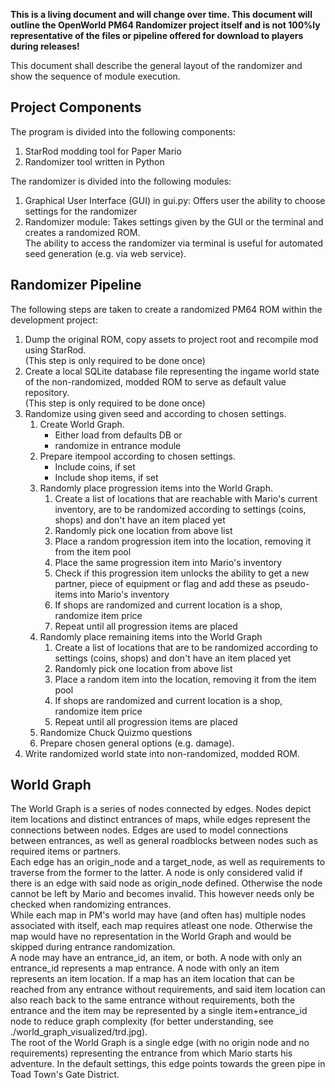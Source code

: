 **This is a living document and will change over time. This document will outline the OpenWorld PM64 Randomizer project itself and is not 100%ly representative of the files or pipeline offered for download to players during releases!**

This document shall describe the general layout of the randomizer and show the sequence of module execution.

## Project Components

The program is divided into the following components:  

1. StarRod modding tool for Paper Mario
2. Randomizer tool written in Python

The randomizer is divided into the following modules:  

1. Graphical User Interface (GUI) in gui.py: Offers user the ability to choose settings for the randomizer
2. Randomizer module: Takes settings given by the GUI or the terminal and creates a randomized ROM.  
The ability to access the randomizer via terminal is useful for automated seed generation (e.g. via web service).

## Randomizer Pipeline

The following steps are taken to create a randomized PM64 ROM within the development project:  
1. Dump the original ROM, copy assets to project root and recompile mod using StarRod.  
(This step is only required to be done once)
2. Create a local SQLite database file representing the ingame world state of the non-randomized, modded ROM to serve as default value repository.  
(This step is only required to be done once)
3. Randomize using given seed and according to chosen settings.
    1. Create World Graph.
        * Either load from defaults DB or
        * randomize in entrance module
    2. Prepare itempool according to chosen settings.
        * Include coins, if set
        * Include shop items, if set
    3. Randomly place progression items into the World Graph.
        1. Create a list of locations that are reachable with Mario's current inventory, are to be randomized according to settings (coins, shops) and don't have an item placed yet
        2. Randomly pick one location from above list
        3. Place a random progression item into the location, removing it from the item pool
        4. Place the same progression item into Mario's inventory
        5. Check if this progression item unlocks the ability to get a new partner, piece of equipment or flag and add these as pseudo-items into Mario's inventory
        6. If shops are randomized and current location is a shop, randomize item price
        7. Repeat until all progression items are placed
    4. Randomly place remaining items into the World Graph
        1. Create a list of locations that are to be randomized according to settings (coins, shops) and don't have an item placed yet
        2. Randomly pick one location from above list
        3. Place a random item into the location, removing it from the item pool
        6. If shops are randomized and current location is a shop, randomize item price
        4. Repeat until all progression items are placed
    5. Randomize Chuck Quizmo questions
    6. Prepare chosen general options (e.g. damage).
4. Write randomized world state into non-randomized, modded ROM.

## World Graph

The World Graph is a series of nodes connected by edges. Nodes depict item locations and distinct entrances of maps, while edges represent the connections between nodes. Edges are used to model connections between entrances, as well as general roadblocks between nodes such as required items or partners.  
Each edge has an origin_node and a target_node, as well as requirements to traverse from the former to the latter. A node is only considered valid if there is an edge with said node as origin_node defined. Otherwise the node cannot be left by Mario and becomes invalid. This however needs only be checked when randomizing entrances.  
While each map in PM's world may have (and often has) multiple nodes associated with itself, each map requires atleast one node. Otherwise the map would have no representation in the World Graph and would be skipped during entrance randomization.  
A node may have an entrance_id, an item, or both. A node with only an entrance_id represents a map entrance. A node with only an item represents an item location. If a map has an item location that can be reached from any entrance without requirements, and said item location can also reach back to the same entrance without requirements, both the entrance and the item may be represented by a single item+entrance_id node to reduce graph complexity (for better understanding, see ./world_graph_visualized/trd.jpg).  
The root of the World Graph is a single edge (with no origin node and no requirements) representing the entrance from which Mario starts his adventure. In the default settings, this edge points towards the green pipe in Toad Town's Gate District.